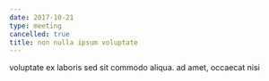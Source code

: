 ```yaml
---
date: 2017-10-21
type: meeting
cancelled: true
title: non nulla ipsum voluptate
---
```

voluptate ex laboris sed sit commodo aliqua. ad amet, occaecat nisi